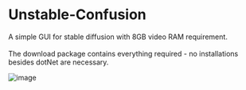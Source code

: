 # Unstable-Confusion
A simple GUI for stable diffusion with 8GB video RAM requirement.<br><br>
The download package contains everything required - no installations besides dotNet are necessary.


![image](https://user-images.githubusercontent.com/18600621/188054496-4c2d927b-dfb5-4d1f-99ed-b39719a23958.png)

